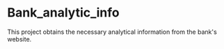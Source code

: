 # Bank_analytic_info
This project obtains the necessary analytical information from the bank's website.
